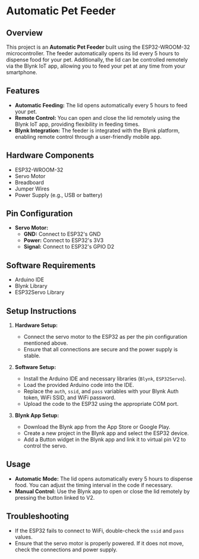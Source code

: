 # Automatic Pet Feeder

## Overview

This project is an **Automatic Pet Feeder** built using the ESP32-WROOM-32 microcontroller. The feeder automatically opens its lid every 5 hours to dispense food for your pet. Additionally, the lid can be controlled remotely via the Blynk IoT app, allowing you to feed your pet at any time from your smartphone.

## Features

- **Automatic Feeding:** The lid opens automatically every 5 hours to feed your pet.
- **Remote Control:** You can open and close the lid remotely using the Blynk IoT app, providing flexibility in feeding times.
- **Blynk Integration:** The feeder is integrated with the Blynk platform, enabling remote control through a user-friendly mobile app.

## Hardware Components

- ESP32-WROOM-32
- Servo Motor
- Breadboard
- Jumper Wires
- Power Supply (e.g., USB or battery)

## Pin Configuration

- **Servo Motor:**
  - **GND:** Connect to ESP32's GND
  - **Power:** Connect to ESP32's 3V3
  - **Signal:** Connect to ESP32's GPIO D2

## Software Requirements

- Arduino IDE
- Blynk Library
- ESP32Servo Library

## Setup Instructions

1. **Hardware Setup:**
   - Connect the servo motor to the ESP32 as per the pin configuration mentioned above.
   - Ensure that all connections are secure and the power supply is stable.

2. **Software Setup:**
   - Install the Arduino IDE and necessary libraries (`Blynk`, `ESP32Servo`).
   - Load the provided Arduino code into the IDE.
   - Replace the `auth`, `ssid`, and `pass` variables with your Blynk Auth token, WiFi SSID, and WiFi password.
   - Upload the code to the ESP32 using the appropriate COM port.

3. **Blynk App Setup:**
   - Download the Blynk app from the App Store or Google Play.
   - Create a new project in the Blynk app and select the ESP32 device.
   - Add a Button widget in the Blynk app and link it to virtual pin V2 to control the servo.

## Usage

- **Automatic Mode:** The lid opens automatically every 5 hours to dispense food. You can adjust the timing interval in the code if necessary.
- **Manual Control:** Use the Blynk app to open or close the lid remotely by pressing the button linked to V2.

## Troubleshooting

- If the ESP32 fails to connect to WiFi, double-check the `ssid` and `pass` values.
- Ensure that the servo motor is properly powered. If it does not move, check the connections and power supply.
